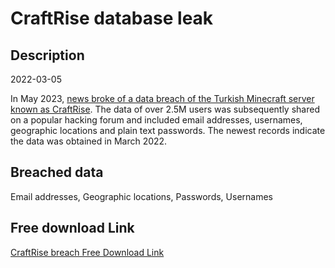 # CraftRise database leak

## Description

2022-03-05

In May 2023, <a href="https://memoryhackers.org/konular/craftrise-verileri-sizdirilmis.270536/" target="_blank" rel="noopener">news broke of a data breach of the Turkish Minecraft server known as CraftRise</a>. The data of over 2.5M users was subsequently shared on a popular hacking forum and included email addresses, usernames, geographic locations and plain text passwords. The newest records indicate the data was obtained in March 2022.

## Breached data

Email addresses, Geographic locations, Passwords, Usernames

## Free download Link

[CraftRise breach Free Download Link](https://link-to.net/1229997/966.3465298307161/dynamic/?r=aHR0cHM6Ly93d3cubWVkaWFmaXJlLmNvbS92aWV3L3pkR21YMzlLaHl1MVREWi9jcmFmdHJpc2UuY29tLnRyL2ZpbGU=)